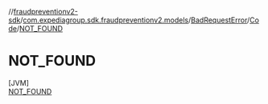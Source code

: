 //[fraudpreventionv2-sdk](../../../../../index.md)/[com.expediagroup.sdk.fraudpreventionv2.models](../../../index.md)/[BadRequestError](../../index.md)/[Code](../index.md)/[NOT_FOUND](index.md)

# NOT_FOUND

[JVM]\
[NOT_FOUND](index.md)
